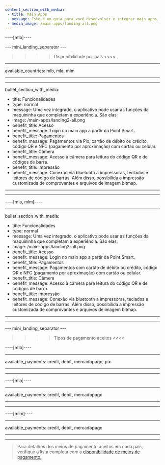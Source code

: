 ```yaml
---
content_section_with_media: 
 - title: Main Apps
 - message: Este é um guia para você desenvolver e integrar main apps, aplicativos de gestão de negócio que podem ser integrados à Point Smart do Mercado Pago. Navegue pelo menu lateral para encontrar os processos, requisitos e direcionamentos, da ficha técnica da maquininha à distribuição da solução.
 - media_image: /main-apps/landing-all.png
---
```


----[mlb]----

--- mini_landing_separator ---

>>>> Disponibilidade por país <<<<
---
available_countries: mlb, mla, mlm

---

---
bullet_section_with_media: 
 - title: Funcionalidades
 - type: normal
 - message: Uma vez integrado, o aplicativo pode usar as funções da maquininha que completam a experiência. São elas:
 - image: /main-apps/landing2-all.png
 - benefit_title: Acesso
 - benefit_message: Login no main app a partir da Point Smart.
 - benefit_title: Pagamentos
 - benefit_message: Pagamentos via Pix, cartão de débito ou crédito, código QR e NFC (pagamento por aproximação) com cartão ou celular.
 - benefit_title: Câmera
 - benefit_message: Acesso à câmera para leitura do código QR e de códigos de barra.
 - benefit_title: Impressão
 - benefit_message: Conexão via bluetooth a impressoras, teclados e leitores de código de barras. Além disso, possibilida a impressão customizada de comprovantes e arquivos de imagem bitmap.
---

------------
----[mla, mlm]----

---
bullet_section_with_media: 
 - title: Funcionalidades
 - type: normal
 - message: Uma vez integrado, o aplicativo pode usar as funções da maquininha que completam a experiência. São elas:
 - image: /main-apps/landing2-all.png
 - benefit_title: Acesso
 - benefit_message: Login no main app a partir da Point Smart.
 - benefit_title: Pagamentos
 - benefit_message: Pagamentos com cartão de débito ou crédito, código QR e NFC (pagamento por aproximação) com cartão ou celular.
 - benefit_title: Câmera
 - benefit_message: Acesso à câmera para leitura do código QR e de códigos de barra.
 - benefit_title: Impressão
 - benefit_message: Conexão via bluetooth a impressoras, teclados e leitores de código de barras. Além disso, possibilida a impressão customizada de comprovantes e arquivos de imagem bitmap.
---

------------

--- mini_landing_separator ---

>>>> Tipos de pagamento aceitos <<<<

----[mlb]----

---
available_payments: credit, debit, mercadopago, pix

---
------------
----[mla]---- 

---
available_payments: credit, debit, mercadopago

---
------------
----[mlm]---- 

---
available_payments: credit, debit, mercadopago

---
------------

> Para detalhes dos meios de pagamento aceitos em cada país, verifique a lista completa com a [disponibilidade de meios de pagamento.](/developers/pt/docs/sales-processing/payment-methods)